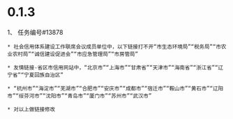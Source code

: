 # 0.1.3

1、 任务编号#13878
	
	* 社会信用体系建设工作联席会议成员单位中，以下链接打不开“市生态环境局”“税务局”“市农业农村局”“诚信建设促进会”“市应急管理局”“市房管局”

	* 友情链接-省区市信用网站中，“北京市”“上海市”“甘肃省”“天津市”“海南省”“浙江省”“辽宁省”“宁夏回族自治区”

	* “杭州市”“海淀市”“芜湖市”“合肥市”“安庆市”“成都市”“宿迁市”“鞍山市”“黄石市”“辽阳市”“绥芬河市”“沈阳市”“青岛市”“厦门市”“苏州市”“武汉市”

	* 对以上做链接修改